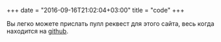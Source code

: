 +++
date = "2016-09-16T21:02:04+03:00"
title = "code"
+++

Вы легко можете прислать пулл реквест для этого сайта, весь когда находится на [github](https://github.com/Heapy/bjug.by). 
